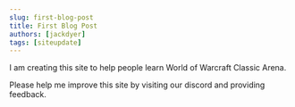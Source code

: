 ```yaml
---
slug: first-blog-post
title: First Blog Post
authors: [jackdyer]
tags: [siteupdate]
---
```


I am creating this site to help people learn World of Warcraft Classic Arena.

<!-- truncate -->

Please help me improve this site by visiting our discord and providing feedback.
